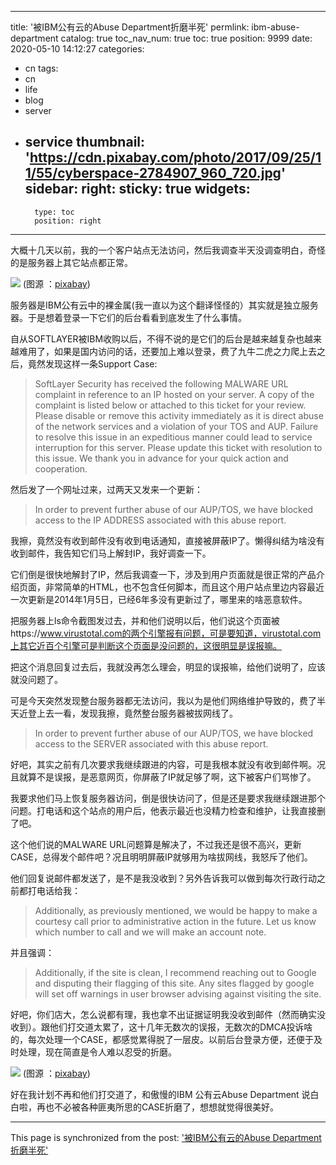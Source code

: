 
---
title: '被IBM公有云的Abuse Department折磨半死'
permlink: ibm-abuse-department
catalog: true
toc_nav_num: true
toc: true
position: 9999
date: 2020-05-10 14:12:27
categories:
- cn
tags:
- cn
- life
- blog
- server
- service
thumbnail: 'https://cdn.pixabay.com/photo/2017/09/25/11/55/cyberspace-2784907_960_720.jpg'
sidebar:
    right:
        sticky: true
widgets:
    -
        type: toc
        position: right
---


大概十几天以前，我的一个客户站点无法访问，然后我调查半天没调查明白，奇怪的是服务器上其它站点都正常。

![](https://cdn.pixabay.com/photo/2017/09/25/11/55/cyberspace-2784907_960_720.jpg)
(图源 ：[pixabay](https://pixabay.com/))

服务器是IBM公有云中的裸金属(我一直以为这个翻译怪怪的）其实就是独立服务器。于是想着登录一下它们的后台看看到底发生了什么事情。

自从SOFTLAYER被IBM收购以后，不得不说的是它们的后台是越来越复杂也越来越难用了，如果是国内访问的话，还要加上难以登录，费了九牛二虎之力爬上去之后，竟然发现这样一条Support Case:
>SoftLayer Security has received the following MALWARE URL complaint in reference to an IP hosted on your server. A copy of the complaint is listed below or attached to this ticket for your review. Please disable or remove this activity immediately as it is direct abuse of the network services and a violation of your TOS and AUP. Failure to resolve this issue in an expeditious manner could lead to service interruption for this server. Please update this ticket with resolution to this issue. We thank you in advance for your quick action and cooperation.

然后发了一个网址过来，过两天又发来一个更新：
>In order to prevent further abuse of our AUP/TOS, we have blocked access to the IP ADDRESS associated with this abuse report.

我擦，竟然没有收到邮件没有收到电话通知，直接被屏蔽IP了。懒得纠结为啥没有收到邮件，我告知它们马上解封IP，我好调查一下。

它们倒是很快地解封了IP，然后我调查一下，涉及到用户页面就是很正常的产品介绍页面，非常简单的HTML，也不包含任何脚本，而且这个用户站点里边内容最近一次更新是2014年1月5日，已经6年多没有更新过了，哪里来的啥恶意软件。

把服务器上ls命令截图发过去，并和他们说明以后，他们说这个页面被https://www.virustotal.com的两个引擎报有问题，可是要知道，virustotal.com上其它近百个引擎可是判断这个页面是没问题的，这很明显是误报嘛。

把这个消息回复过去后，我就没再怎么理会，明显的误报嘛，给他们说明了，应该就没问题了。

可是今天突然发现整台服务器都无法访问，我以为是他们网络维护导致的，费了半天近登上去一看，发现我擦，竟然整台服务器被拔网线了。

>In order to prevent further abuse of our AUP/TOS, we have blocked access to the SERVER associated with this abuse report.

好吧，其实之前有几次要求我继续跟进的内容，可是我根本就没有收到邮件啊。况且就算不是误报，是恶意网页，你屏蔽了IP就足够了啊，这下被客户们骂惨了。

我要求他们马上恢复服务器访问，倒是很快访问了，但是还是要求我继续跟进那个问题。打电话和这个站点的用户后，他表示最近也没精力检查和维护，让我直接删了吧。

这个他们说的MALWARE URL问题算是解决了，不过我还是很不高兴，更新CASE，总得发个邮件吧？况且明明屏蔽IP就够用为啥拔网线，我怒斥了他们。

他们回复说邮件都发送了，是不是我没收到？另外告诉我可以做到每次行政行动之前都打电话给我：
>Additionally, as previously mentioned, we would be happy to make a courtesy call prior to administrative action in the future. Let us know which number to call and we will make an account note. 

并且强调：
>Additionally, if the site is clean, I recommend reaching out to Google and disputing their flagging of this site. Any sites flagged by google will set off warnings in user browser advising against visiting the site. 

好吧，你们店大，怎么说都有理，我也拿不出证据证明我没收到邮件（然而确实没收到）。跟他们打交道太累了，这十几年无数次的误报，无数次的DMCA投诉啥的，每次处理一个CASE，都感觉累得脱了一层皮。以前后台登录方便，还便于及时处理，现在简直是令人难以忍受的折磨。

![](https://cdn.pixabay.com/photo/2017/10/05/02/52/goodbye-2818190_960_720.jpg)
(图源 ：[pixabay](https://pixabay.com/))

好在我计划不再和他们打交道了，和傲慢的IBM 公有云Abuse Department 说白白啦，再也不必被各种匪夷所思的CASE折磨了，想想就觉得很美好。

- - -

This page is synchronized from the post: ['被IBM公有云的Abuse Department折磨半死'](https://steemit.com/@oflyhigh/ibm-abuse-department)
